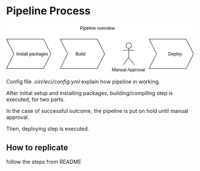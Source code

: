 # Pipeline Process

![](pipeline.png)

Config file _.circleci/config.yml_ explain how pipeline in working.

After initial setup and installing packages, building/compiling step is executed, for two parts.

In the case of successful outcome, the pipeline is put on hold until manual approval.

Then, deploying step is executed. 

## How to replicate

follow the steps from README